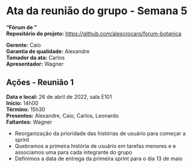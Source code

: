 # Ata da reunião do grupo - Semana 5
**“Fórum de ”**\
**Repositório do projeto:** https://github.com/alescrocaro/forum-botanica

**Gerente:** Caio \
**Garantia de qualidade:** Alexandre \
**Tomador da ata:** Carlos \
**Apresentador:** Wagner

## Ações - Reunião 1
**Data e local:** 26 de abril de 2022, sala E101\
**Início:** 14h00 \
**Término:** 15h30 \
**Presentes:** Alexandre, Caio, Carlos, Leonardo\
**Faltantes:** Wagner

- Reorganização da prioridade das histórias de usuário para começar a sprint
- Quebramos a primeira história de usuário em tarefas menores e e associamos uma para cada integrante do grupo
- Definimos a data de entrega da primeira sprint para o dia 13 de maio

